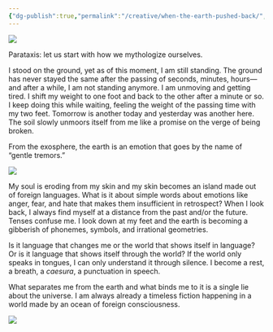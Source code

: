 ```yaml
---
{"dg-publish":true,"permalink":"/creative/when-the-earth-pushed-back/","noteIcon":"","created":"2023-02-06"}
---
```


![](https://substackcdn.com/image/fetch/w_5760,c_limit,f_auto,q_auto:good,fl_progressive:steep/https%3A%2F%2Fsubstack-post-media.s3.amazonaws.com%2Fpublic%2Fimages%2Ffd6eafe1-ee5b-459f-b5cb-97ab472d26cc_1526x911.png)

Parataxis: let us start with how we mythologize ourselves.

I stood on the ground, yet as of this moment, I am still standing. The ground has never stayed the same after the passing of seconds, minutes, hours—and after a while, I am not standing anymore. I am unmoving and getting tired. I shift my weight to one foot and back to the other after a minute or so. I keep doing this while waiting, feeling the weight of the passing time with my two feet. Tomorrow is another today and yesterday was another here. The soil slowly unmoors itself from me like a promise on the verge of being broken.

From the exosphere, the earth is an emotion that goes by the name of “gentle tremors.”

![](https://substackcdn.com/image/fetch/w_5760,c_limit,f_auto,q_auto:good,fl_progressive:steep/https%3A%2F%2Fsubstack-post-media.s3.amazonaws.com%2Fpublic%2Fimages%2Fd74ead23-394d-496f-bff6-daf2d80e6732_1885x918.png)

My soul is eroding from my skin and my skin becomes an island made out of foreign languages. What is it about simple words about emotions like anger, fear, and hate that makes them insufficient in retrospect? When I look back, I always find myself at a distance from the past and/or the future. Tenses confuse me. I look down at my feet and the earth is becoming a gibberish of phonemes, symbols, and irrational geometries.

Is it language that changes me or the world that shows itself in language? Or is it language that shows itself through the world? If the world only speaks in tongues, I can only understand it through silence. I become a rest, a breath, a _caesura_, a punctuation in speech.

What separates me from the earth and what binds me to it is a single lie about the universe. I am always already a timeless fiction happening in a world made by an ocean of foreign consciousness.

![](https://substackcdn.com/image/fetch/w_5760,c_limit,f_auto,q_auto:good,fl_progressive:steep/https%3A%2F%2Fsubstack-post-media.s3.amazonaws.com%2Fpublic%2Fimages%2F45bc634a-e999-495f-a02d-bc379c41c31b_1880x894.png)